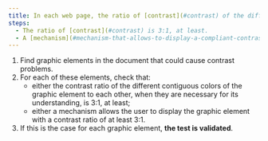 ```yaml
---
title: In each web page, the ratio of [contrast](#contrast) of the different [contiguous colors](#contiguous-background-color-and-contiguous-color) to each other of a [graphic element] (#graphic-element), when they are necessary for its understanding, does it verify one of these conditions (except in special cases)?
steps:
  - The ratio of [contrast](#contrast) is 3:1, at least.
  - A [mechanism](#mechanism-that-allows-to-display-a-compliant-contrast-ratio) allows a [contrast](#contrast) ratio of 3:1, at least.
---
```


1. Find graphic elements in the document that could cause contrast problems.
2. For each of these elements, check that:
   - either the contrast ratio of the different contiguous colors of the graphic element to each other, when they are necessary for its understanding, is 3:1, at least;
   - either a mechanism allows the user to display the graphic element with a contrast ratio of at least 3:1.
3. If this is the case for each graphic element, **the test is validated**.
